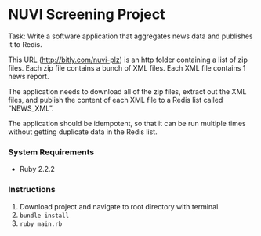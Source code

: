 # NUVI Screening Project

Task: Write a software application that aggregates news data and publishes it to Redis.

This URL (http://bitly.com/nuvi-plz) is an http folder containing a list of zip files. Each zip file contains a bunch of XML files. Each XML file contains 1 news report.

The application needs to download all of the zip files, extract out the XML files, and publish the content of each XML file to a Redis list called “NEWS_XML”.

The application should be idempotent, so that it can be run multiple times without getting duplicate data in the Redis list.

### System Requirements

- Ruby 2.2.2

### Instructions

1. Download project and navigate to root directory with terminal.
2. `bundle install`
3. `ruby main.rb`
